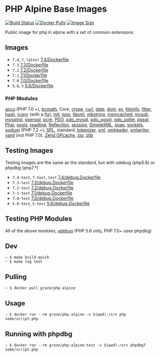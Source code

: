 # PHP Alpine Base Images

[![Build Status](https://img.shields.io/travis/graze/docker-php-alpine/master.svg)](https://travis-ci.org/graze/docker-php-alpine)
[![Docker Pulls](https://img.shields.io/docker/pulls/graze/php-alpine.svg)](https://hub.docker.com/r/graze/php-alpine/)
[![Image Size](https://images.microbadger.com/badges/image/graze/php-alpine.svg)](https://microbadger.com/images/graze/php-alpine)

Public image for php in alpine with a set of common extensions

## Images

- `7.4`, `7`, `latest` [7.4/Dockerfile](https://github.com/graze/docker-php-alpine/blob/master/7.4/Dockerfile)
- `7.3` [7.3/Dockerfile](https://github.com/graze/docker-php-alpine/blob/master/7.3/Dockerfile)
- `7.2` [7.2/Dockerfile](https://github.com/graze/docker-php-alpine/blob/master/7.2/Dockerfile)
- `7.1` [7.1/Dockerfile](https://github.com/graze/docker-php-alpine/blob/master/7.1/Dockerfile)
- `7.0` [7.0/Dockerfile](https://github.com/graze/docker-php-alpine/blob/master/7.0/Dockerfile)
- `5.6`, `5` [5.6/Dockerfile](https://github.com/graze/docker-php-alpine/blob/master/5.6/Dockerfile)

### PHP Modules

[apcu](http://php.net/manual/en/book.apcu.php) (PHP 7.0 +), [bcmath](http://php.net/manual/en/book.bc.php), Core,
[ctype](http://php.net/manual/en/book.ctype.php), [curl](http://php.net/manual/en/book.curl.php),
[date](http://php.net/manual/en/book.datetime.php), [dom](http://php.net/manual/en/book.dom.php),
[ev](http://php.net/manual/en/book.ev.php), [fileinfo](http://php.net/manual/en/book.fileinfo.php),
[filter](http://php.net/manual/en/book.filter.php), [hash](http://php.net/manual/en/book.hash.php),
[iconv](http://php.net/manual/en/book.iconv.php) (with a [fix](https://github.com/docker-library/php/issues/240)),
[intl](http://php.net/manual/en/book.intl.php), [json](http://php.net/manual/en/book.json.php),
[libxml](http://php.net/manual/en/book.libxml.php), [mbstring](http://php.net/manual/en/book.mbstring.php),
[memcached](http://php.net/manual/en/book.memcached.php), [mysqli](http://php.net/manual/en/book.mysqli.php),
[mysqlnd](http://php.net/manual/en/book.mysqlnd.php), [openssl](http://php.net/manual/en/book.openssl.php),
[pcre](http://php.net/manual/en/book.pcre.php), [PDO](http://php.net/manual/en/book.pdo.php),
[pdo_mysql](http://php.net/manual/en/ref.pdo-mysql.php), [pdo_pgsql](http://php.net/manual/en/ref.pdo-pgsql.php),
[pdo_sqlite](http://php.net/manual/en/ref.pdo-sqlite.php), [pgsql](http://php.net/manual/en/book.pgsql.php),
[Phar](http://php.net/manual/en/book.phar.php), [posix](http://php.net/manual/en/book.posix.php),
[readline](http://php.net/manual/en/book.readline.php), [Reflection](http://php.net/manual/en/book.reflection.php),
[session](http://php.net/manual/en/book.session.php), [SimpleXML](http://php.net/manual/en/book.simplexml.php),
[soap](http://php.net/manual/en/book.soap.php), [sockets](http://php.net/manual/en/book.sockets.php),
[sodium](http://php.net/manual/en/book.sodium.php) (PHP 7.2 +), [SPL](http://php.net/manual/en/book.spl.php),
standard, [tokenizer](http://php.net/manual/en/book.tokenizer.php), [xml](http://php.net/manual/en/book.xml.php),
[xmlreader](http://php.net/manual/en/book.xmlreader.php), [xmlwriter](http://php.net/manual/en/book.xmlwriter.php),
[yaml](http://php.net/manual/en/book.yaml.php) (not PHP 7.0), [Zend OPcache](http://php.net/manual/en/book.opcache.php),
[zip](http://php.net/manual/en/book.zip.php), [zlib](http://php.net/manual/en/book.zlib.php)

## Testing Images

Testing images are the same as the standard, but with xdebug (php5.6) or phpdbg (php7.*)

- `7.4-test`, `7-test`, `test` [7.4/debug.Dockerfile](https://github.com/graze/docker-php-alpine/blob/master/7.4/debug.Dockerfile)
- `7.3-test` [7.3/debug.Dockerfile](https://github.com/graze/docker-php-alpine/blob/master/7.3/debug.Dockerfile)
- `7.2-test` [7.2/debug.Dockerfile](https://github.com/graze/docker-php-alpine/blob/master/7.2/debug.Dockerfile)
- `7.1-test` [7.1/debug.Dockerfile](https://github.com/graze/docker-php-alpine/blob/master/7.1/debug.Dockerfile)
- `7.0-test` [7.0/debug.Dockerfile](https://github.com/graze/docker-php-alpine/blob/master/7.0/debug.Dockerfile)
- `5.6-test`, `5-test` [5.6/debug.Dockerfile](https://github.com/graze/docker-php-alpine/blob/master/5.6/debug.Dockerfile)

## Testing PHP Modules

All of the above modules, [xdebug](https://xdebug.org/) (PHP 5.6 only, PHP 7.0+ uses phpdbg)

## Dev

    ~ $ make build-quick
    ~ $ make tag test

## Pulling

    ~ $ docker pull graze/php-alpine

## Usage

    ~ $ docker run --rm graze/php-alpine -v $(pwd):/srv php some/script.php

## Running with phpdbg

    ~ $ docker run --rm graze/php-alpine:test -v $(pwd):/srv phpdbg7 some/script.php
